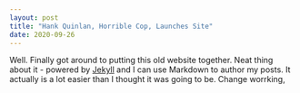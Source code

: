 ```yaml
---
layout: post
title: "Hank Quinlan, Horrible Cop, Launches Site"
date: 2020-09-26
---
```


Well. Finally got around to putting this old website together. Neat thing about it - powered by [Jekyll](http://jekyllrb.com) and I can use Markdown to author my posts. It actually is a lot easier than I thought it was going to be.
Change worrking,